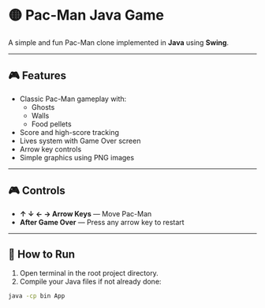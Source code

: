 # 🟡 Pac-Man Java Game

A simple and fun Pac-Man clone implemented in **Java** using **Swing**.

---

## 🎮 Features

- Classic Pac-Man gameplay with:
  - Ghosts
  - Walls
  - Food pellets
- Score and high-score tracking
- Lives system with Game Over screen
- Arrow key controls
- Simple graphics using PNG images

---

## 🎮 Controls

- **↑ ↓ ← → Arrow Keys** — Move Pac-Man
- **After Game Over** — Press any arrow key to restart

---

## 🚀 How to Run

1. Open terminal in the root project directory.
2. Compile your Java files if not already done:

```bash
java -cp bin App
